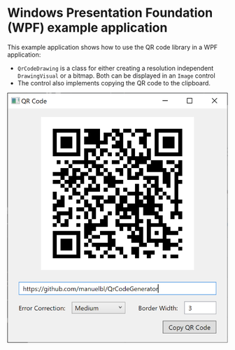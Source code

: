 # Windows Presentation Foundation (WPF) example application

This example application shows how to use the QR code library in a WPF application:

- `QrCodeDrawing` is a class for either creating a resolution independent `DrawingVisual` or a bitmap. Both can be displayed in an `Image` control
- The control also implements copying the QR code to the clipboard.

![WPF QR Code](Qr-Code-App.png)
